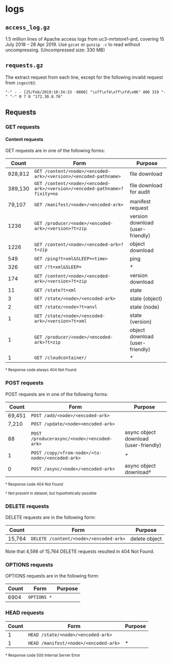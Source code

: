 # logs

## `access_log.gz`

1.5 million lines of Apache access logs from uc3-mrtstore1-prd, covering 15
July 2018 – 28 Apr 2019. Use `gzcat` or `gunzip -c` to read without
uncompressing. (Uncompressed size: 330 MB) 

## `requests.gz`

The extract request from each line, except for the following invalid request from `ingest02`:

```
"-" - - [25/Feb/2019:10:34:33 -0800] "\xff\xf4\xff\xfd\x06" 400 319 "-" "-" 0 7 0 "172.30.8.76"
```

## Requests

### GET requests

#### Content requests

GET requests are in one of the following forms:

| Count   | Form                                                                       | Purpose                          |
| ---     | ---                                                                        | ---                              |
| 928,812 | `GET /content/<node>/<encoded-ark>/<version>/<encoded-pathname>`           | file download                    |
| 389,130 | `GET /content/<node>/<encoded-ark>/<version>/<encoded-pathname>?fixity=no` | file download for audit          |
| 79,107  | `GET /manifest/<node>/<encoded-ark>`                                       | manifest request                 |
| 1236    | `GET /producer/<node>/<encoded-ark>/<version>?t=zip`                       | version download (user-friendly) |
| 1226    | `GET /content/<node>/<encoded-ark>?t=zip`                                  | object download                  |
| 549     | `GET /ping?t=xml&SLEEP=<time>`                                             | ping                             |
| 326     | `GET /?t=xml&SLEEP=`                                                       | *                                |
| 174     | `GET /content/<node>/<encoded-ark>/<version>?t=zip`                        | version download                 |
| 11      | `GET /state?t=xml`                                                         | state                            |
| 3       | `GET /state/<node>/<encoded-ark>`                                          | state (object)                   |
| 2       | `GET /state/<node>?t=anvl`                                                 | state (node)                     |
| 1       | `GET /state/<node>/<encoded-ark>/<version>?t=xml`                          | state (version)                  |
| 1       | `GET /producer/<node>/<encoded-ark>?t=zip`                                 | object download (user-friendly)  |
| 1       | `GET /cloudcontainer/`                                                     | *                                |

<sup>* Response code always 404 Not Found</sup>

### POST requests

POST requests are in one of the following forms:

| Count  | Form                                             | Purpose                               |
| ---    | ---                                              | ---                                   |
| 69,451 | `POST /add/<node>/<encoded-ark>`                 |                                       |
| 7,210  | `POST /update/<node><encoded-ark>`               |                                       |
| 88     | `POST /producerasync/<node>/<encoded-ark>`       | async object download (user-friendly) |
| 1      | `POST /copy/<from-node>/<to-node>/<encoded-ark>` | *                                     |
| 0      | `POST /async/<node>/<encoded-ark>`               | async object download†                |

<sup>* Response code 404 Not Found</sup>

<sup>† Not present in dataset, but hypothetically possible</sup>

### DELETE requests

DELETE requests are in the following form:

| Count | Form | Purpose |
| --- | --- | --- |
| 15,764 | `DELETE /content/<node>/<encoded-ark>` | delete object |

Note that 4,598 of 15,764 DELETE requests resulted in 404 Not Found.

### OPTIONS requests

OPTIONS requests are in the following form:

| Count | Form | Purpose |
| --- | --- | --- |
| 6904 | `OPTIONS *` | |

### HEAD requests

| Count | Form                                  | Purpose |
| ---   | ---                                   | ---     |
| 1     | `HEAD /state/<node>/<encoded-ark>`    |         |
| 1     | `HEAD /manifest/<node>/<encoded-ark>` | *        |

<sup>* Response code 500 Internal Server Error</sup>

<!--
egrep 'GET /content/[0-9]+/[^/]+/[0-9]+/[^?/]+$' get-requests.txt | wc -l
  928812

egrep 'GET /content/[0-9]+/[^/]+/[0-9]+/[^/]+\?[^?]+$' get-requests.txt | wc -l
  389130

egrep 'GET /content/[0-9]+/[^?/]+\?t=zip$' get-requests.txt | wc -l
  1226

egrep 'GET /content/[0-9]+/[^?/]+/[0-9]+\?t=zip$' get-requests.txt | wc -l
  174

egrep 'GET /producer/[0-9]+/[^?/]+\?t=zip$' get-requests.txt | wc -l
  1

egrep 'GET /producer/[0-9]+/[^?/]+/[0-9]+\?t=zip$' get-requests.txt | wc -l
  1236

egrep 'GET /manifest/[0-9]+/[^?/]+$' get-requests.txt | wc -l
  79107

egrep 'GET /state/[0-9]+/[^?/]+$' get-requests.txt | wc -l
  3
-->

